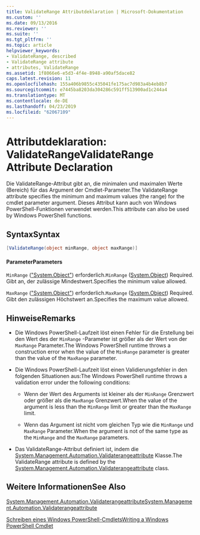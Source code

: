 ```yaml
---
title: ValidateRange Attributdeklaration | Microsoft-Dokumentation
ms.custom: ''
ms.date: 09/13/2016
ms.reviewer: ''
ms.suite: ''
ms.tgt_pltfrm: ''
ms.topic: article
helpviewer_keywords:
- ValidateRange, described
- ValidateRange attribute
- attributes, ValidateRange
ms.assetid: 1f8066e6-e5d3-4f4e-8948-a90af5dace82
caps.latest.revision: 11
ms.openlocfilehash: 155a406b9855c435041fe175ac7d983a4b4eb8b7
ms.sourcegitcommit: e7445ba8203da304286c591ff513900ad1c244a4
ms.translationtype: MT
ms.contentlocale: de-DE
ms.lasthandoff: 04/23/2019
ms.locfileid: "62067109"
---
```

# <a name="validaterange-attribute-declaration"></a><span data-ttu-id="91b7d-102">Attributdeklaration: ValidateRange</span><span class="sxs-lookup"><span data-stu-id="91b7d-102">ValidateRange Attribute Declaration</span></span>

<span data-ttu-id="91b7d-103">Die ValidateRange-Attribut gibt an, die minimalen und maximalen Werte (Bereich) für das Argument der Cmdlet-Parameter.</span><span class="sxs-lookup"><span data-stu-id="91b7d-103">The ValidateRange attribute specifies the minimum and maximum values (the range) for the cmdlet parameter argument.</span></span> <span data-ttu-id="91b7d-104">Dieses Attribut kann auch von Windows PowerShell-Funktionen verwendet werden.</span><span class="sxs-lookup"><span data-stu-id="91b7d-104">This attribute can also be used by Windows PowerShell functions.</span></span>

## <a name="syntax"></a><span data-ttu-id="91b7d-105">Syntax</span><span class="sxs-lookup"><span data-stu-id="91b7d-105">Syntax</span></span>

```csharp
[ValidateRange(object minRange, object maxRange)]
```

#### <a name="parameters"></a><span data-ttu-id="91b7d-106">Parameter</span><span class="sxs-lookup"><span data-stu-id="91b7d-106">Parameters</span></span>

<span data-ttu-id="91b7d-107">`MinRange` (["System.Object"](/dotnet/api/system.object)) erforderlich.</span><span class="sxs-lookup"><span data-stu-id="91b7d-107">`MinRange` ([System.Object](/dotnet/api/system.object)) Required.</span></span> <span data-ttu-id="91b7d-108">Gibt an, der zulässige Mindestwert.</span><span class="sxs-lookup"><span data-stu-id="91b7d-108">Specifies the minimum value allowed.</span></span>

<span data-ttu-id="91b7d-109">`MaxRange` (["System.Object"](/dotnet/api/system.object)) erforderlich.</span><span class="sxs-lookup"><span data-stu-id="91b7d-109">`MaxRange` ([System.Object](/dotnet/api/system.object)) Required.</span></span> <span data-ttu-id="91b7d-110">Gibt den zulässigen Höchstwert an.</span><span class="sxs-lookup"><span data-stu-id="91b7d-110">Specifies the maximum value allowed.</span></span>

## <a name="remarks"></a><span data-ttu-id="91b7d-111">Hinweise</span><span class="sxs-lookup"><span data-stu-id="91b7d-111">Remarks</span></span>

- <span data-ttu-id="91b7d-112">Die Windows PowerShell-Laufzeit löst einen Fehler für die Erstellung bei den Wert des der `MinRange` -Parameter ist größer als der Wert von der `MaxRange` Parameter.</span><span class="sxs-lookup"><span data-stu-id="91b7d-112">The Windows PowerShell runtime throws a construction error when the value of the `MinRange` parameter is greater than the value of the `MaxRange` parameter.</span></span>

- <span data-ttu-id="91b7d-113">Die Windows PowerShell-Laufzeit löst einen Validierungsfehler in den folgenden Situationen aus:</span><span class="sxs-lookup"><span data-stu-id="91b7d-113">The Windows PowerShell runtime throws a validation error under the following conditions:</span></span>

    - <span data-ttu-id="91b7d-114">Wenn der Wert des Arguments ist kleiner als der `MinRange` Grenzwert oder größer als die `MaxRange` Grenzwert.</span><span class="sxs-lookup"><span data-stu-id="91b7d-114">When the value of the argument is less than the `MinRange` limit or greater than the `MaxRange` limit.</span></span>

    - <span data-ttu-id="91b7d-115">Wenn das Argument ist nicht vom gleichen Typ wie die `MinRange` und `MaxRange` Parameter.</span><span class="sxs-lookup"><span data-stu-id="91b7d-115">When the argument is not of the same type as the `MinRange` and the `MaxRange` parameters.</span></span>

- <span data-ttu-id="91b7d-116">Das ValidateRange-Attribut definiert ist, indem die [System.Management.Automation.Validaterangeattribute](/dotnet/api/System.Management.Automation.ValidateRangeAttribute) Klasse.</span><span class="sxs-lookup"><span data-stu-id="91b7d-116">The ValidateRange attribute is defined by the [System.Management.Automation.Validaterangeattribute](/dotnet/api/System.Management.Automation.ValidateRangeAttribute) class.</span></span>

## <a name="see-also"></a><span data-ttu-id="91b7d-117">Weitere Informationen</span><span class="sxs-lookup"><span data-stu-id="91b7d-117">See Also</span></span>

[<span data-ttu-id="91b7d-118">System.Management.Automation.Validaterangeattribute</span><span class="sxs-lookup"><span data-stu-id="91b7d-118">System.Management.Automation.Validaterangeattribute</span></span>](/dotnet/api/System.Management.Automation.ValidateRangeAttribute)

[<span data-ttu-id="91b7d-119">Schreiben eines Windows PowerShell-Cmdlets</span><span class="sxs-lookup"><span data-stu-id="91b7d-119">Writing a Windows PowerShell Cmdlet</span></span>](./writing-a-windows-powershell-cmdlet.md)
